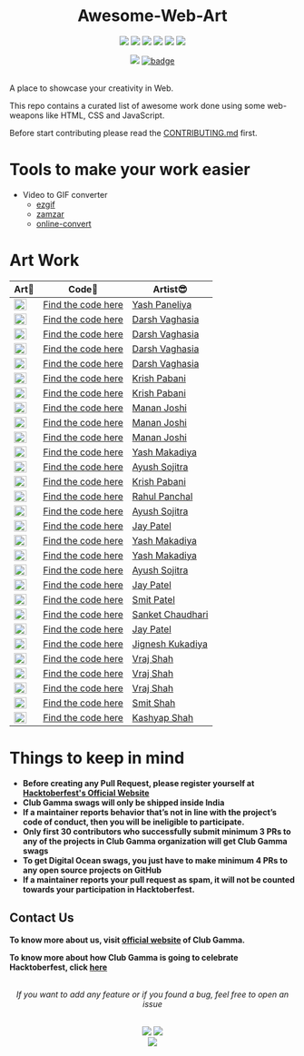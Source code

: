 <h1 align="center">Awesome-Web-Art</h1>
<div align="center">  
<a href="https://github.com/clubgamma/Awesome-Web-Art/stargazers"><img src="https://img.shields.io/github/stars/clubgamma/Awesome-Web-Art?style=flat"/></a>
<a href="https://github.com/clubgamma/Awesome-Web-Art/network/members"><img src="https://img.shields.io/github/forks/clubgamma/Awesome-Web-Art?style=flat"/></a>
<a href="https://github.com/clubgamma/Awesome-Web-Art/pulls"><img src="https://img.shields.io/github/issues-pr/clubgamma/Awesome-Web-Art?style=flat?color=yellow"/></a>
<a href="https://github.com/clubgamma/Awesome-Web-Art/issues"><img src="https://img.shields.io/github/issues/clubgamma/Awesome-Web-Art?style=flat"/></a>
<a href="https://github.com/clubgamma/Awesome-Web-Art/graphs/contributors"><img src="https://img.shields.io/github/contributors/clubgamma/Awesome-Web-Art?color=orange"/></a>
<a href="https://github.com/clubgamma/Awesome-Flutter-Art/blob/master/LICENSE"><img src="https://img.shields.io/github/license/clubgamma/Awesome-Web-Art?color=1abc9c"/></a>
<br>
  
[![](https://img.shields.io/badge/Club_Gamma-Code_of_conduct-%23FF0000.svg?&style=flat&logoColor=white&color=red)](https://clubgamma.github.io/code-of-conduct/)
[![badge](https://img.shields.io/endpoint?url=https://gist.githubusercontent.com/rudrabarad/5f367b75ae6ff53bb868f3d56567b1df/raw/discord.json)](https://discord.gg/kjnp6wU)
<br><br>
</div>

A place to showcase your creativity in Web.

This repo contains a curated list of awesome work done using some web-weapons like HTML, CSS and JavaScript.

Before start contributing please read the [CONTRIBUTING.md](https://github.com/clubgamma/Awesome-Web-Art/blob/master/CONTRIBUTING.md) first.

# Tools to make your work easier

- Video to GIF converter
  - [ezgif](https://ezgif.com/video-to-gif)
  - [zamzar](https://www.zamzar.com/convert/mp4-to-gif/)
  - [online-convert](https://image.online-convert.com/convert/mp4-to-gif)

# Art Work

| Art💖 | Code📃 | Artist😎 |
|---|---|---|
| <img src="https://github.com/clubgamma/Awesome-Web-Art/blob/master/yashpaneliya/developer.gif" width=80% height=70%> | [Find the code here](https://github.com/clubgamma/Awesome-Web-Art/tree/master/yashpaneliya) | [Yash Paneliya](https://github.com/yashpaneliya) |
| <img src="https://user-images.githubusercontent.com/61018483/94776026-90afde80-03de-11eb-99f2-03158475dc0f.gif" width=80% height=70%> | [Find the code here](https://github.com/darshvaghasia12/Awesome-Web-Art/blob/master/darshvaghasia12/FrameAnimation.html) | [Darsh Vaghasia](https://github.com/darshvaghasia12) |
| <img src="https://user-images.githubusercontent.com/61018483/94801073-23627480-0403-11eb-9b13-55dfe96ecae7.gif" width=80% height=70%> | [Find the code here](https://github.com/darshvaghasia12/Awesome-Web-Art/blob/master/darshvaghasia12/Cascading%20Solar%20System%20Animation.html) | [Darsh Vaghasia](https://github.com/darshvaghasia12) |
| <img src="https://user-images.githubusercontent.com/61018483/94798493-4a1eac00-03ff-11eb-8ba9-2bda80f58ffd.gif" width=80% height=70%> | [Find the code here](https://github.com/darshvaghasia12/Awesome-Web-Art/blob/master/darshvaghasia12/Dragon-Loading-Animation) | [Darsh Vaghasia](https://github.com/darshvaghasia12) |
| <img src="https://user-images.githubusercontent.com/61018483/94797409-af719d80-03fd-11eb-9628-9279d33d86dc.gif" width=80% height=70%> | [Find the code here](https://github.com/darshvaghasia12/Awesome-Web-Art/blob/master/darshvaghasia12/index2.html) | [Darsh Vaghasia](https://github.com/darshvaghasia12) |
| <img src="https://user-images.githubusercontent.com/58872848/94771184-475a9180-03d4-11eb-8aa8-6b0c167fc4c9.jpg" width=80% height=70%> | [Find the code here](https://github.com/krish-pabani/Awesome-Web-Art/blob/master/krish-pabani/animation4.html) | [Krish Pabani](https://github.com/krish-pabani) |
| <img src="https://user-images.githubusercontent.com/58872848/94772145-9dc8cf80-03d6-11eb-90fc-8c3507ce5d42.gif" width=80% height=70%> | [Find the code here](https://github.com/krish-pabani/Awesome-Web-Art/blob/master/krish-pabani/animation1.html) | [Krish Pabani](https://github.com/krish-pabani) |
| <img src="https://user-images.githubusercontent.com/53337926/94776372-41b67900-03df-11eb-8f26-41ae66edddab.gif" width=80% height=70%> | [Find the code here](https://github.com/MananJoshimj/Awesome-Web-Art/blob/MananJoshimj-3D-Animation-1/MananJoshimj/3D%20Animation.html) | [Manan Joshi](https://github.com/MananJoshimj) |
| <img src="https://user-images.githubusercontent.com/53337926/94844869-7efd2400-043c-11eb-8616-e25e217793f1.gif" width=80% height=70%> | [Find the code here](https://github.com/MananJoshimj/Awesome-Web-Art/blob/MananJoshimj-3D-Animation-1/MananJoshimj/Animation3) | [Manan Joshi](https://github.com/MananJoshimj) |
| <img src="https://user-images.githubusercontent.com/53337926/94843773-cc789180-043a-11eb-866d-288fda228a2e.gif" width=80% height=70%> | [Find the code here](https://github.com/MananJoshimj/Awesome-Web-Art/blob/MananJoshimj-3D-Animation-1/MananJoshimj/Animation2.html) | [Manan Joshi](https://github.com/MananJoshimj) |
| <img src="https://user-images.githubusercontent.com/42127477/94778156-4df00580-03e2-11eb-8885-781e413a9213.gif" width=80% height=70%> | [Find the code here](https://github.com/YashMakadiya123/Awesome-Web-Art/blob/YashMakadiya123-3D_Animation_revolve/YashMakadiya123/3D-Animation_revolve.html) | [Yash Makadiya](https://github.com/YashMakadiya123) |
| <img src="https://user-images.githubusercontent.com/63587007/94774663-fe0e4000-03db-11eb-87bc-c1c10b0c593d.gif" width=80% height=70%> | [Find the code here](https://github.com/AyushSojitra/Awesome-Web-Art/blob/master/AyushSojitra/Share_button.html) | [Ayush Sojitra](https://github.com/AyushSojitra) |
| <img src="https://user-images.githubusercontent.com/58872848/94772665-c0a7b380-03d7-11eb-8700-661504d62ef6.gif" width=80% height=70%> | [Find the code here](https://github.com/krish-pabani/Awesome-Web-Art/blob/master/krish-pabani/animation2.html) | [Krish Pabani](https://github.com/krish-pabani) |
| <img src="iamrahulpanchal/resources/images/screencapture.png" width=80% height=auto> | [Find the code here](https://github.com/iamrahulpanchal/tech-summit-conference-demo-website) | [Rahul Panchal](https://github.com/iamrahulpanchal) |
| <img src="https://user-images.githubusercontent.com/63587007/94777672-788d8e80-03e1-11eb-9ce7-a16cc6563d00.gif" width=80% height=70%> | [Find the code here](https://github.com/AyushSojitra/Awesome-Web-Art/blob/master/AyushSojitra/second_animation) | [Ayush Sojitra](https://github.com/AyushSojitra) |
| <img src="https://github.com/imjp19/Awesome-Web-Art/blob/master/imjp19/ezgif.com-gif-maker%20(1).gif" width=80% height=70%> | [Find the code here](https://github.com/imjp19/Awesome-Web-Art/blob/master/imjp19/index.html) | [Jay Patel](https://github.com/imjp19) |
| <img src="https://user-images.githubusercontent.com/42127477/94799447-bfd74780-0400-11eb-9284-2cbbd22d23be.gif" width=80% height=70%> | [Find the code here](https://github.com/YashMakadiya123/Awesome-Web-Art/blob/YashMakadiya123-3D_Animation_cube/YashMakadiya123/3D-Animation_cube.html) | [Yash Makadiya](https://github.com/YashMakadiya123) |
| <img src="https://user-images.githubusercontent.com/42127477/94800086-bc908b80-0401-11eb-9726-4f3c361a7364.gif" width=80% height=70%> | [Find the code here](https://github.com/YashMakadiya123/Awesome-Web-Art/blob/YashMakadiya123-3D-Animation_cubeslider/YashMakadiya123/3D-Animation_cubeslider.html) | [Yash Makadiya](https://github.com/YashMakadiya123) |
| <img src="https://user-images.githubusercontent.com/63587007/94796454-72f17200-03fc-11eb-9002-bd70b82242f5.gif" width=80% height=70%> | [Find the code here](https://github.com/AyushSojitra/Awesome-Web-Art/blob/master/AyushSojitra/search_button_animated.html) | [Ayush Sojitra](https://github.com/AyushSojitra) |
| <img src="https://github.com/imjp19/Awesome-Web-Art/blob/master/imjp19/ezgif.com-gif-maker.gif" width=80% height=70%> | [Find the code here](https://github.com/imjp19/Awesome-Web-Art/blob/master/imjp19/login-signup-animation.html) | [Jay Patel](https://github.com/imjp19) |
| <img src="https://github.com/smit4297/Awesome-Web-Art/blob/master/smit4297/smit4297.gif" width=80% height=70%> | [Find the code here](https://github.com/smit4297/Awesome-Web-Art/blob/master/smit4297/index.html) | [Smit Patel](https://github.com/smit4297) |
| <img src="https://github.com/sanketchaudhari10/Awesome-Web-Art/blob/master/sanketchaudhari10/animationpagegif.gif" width=80% height=70%> | [Find the code here](https://github.com/sanketchaudhari10/Awesome-Web-Art/blob/master/sanketchaudhari10/animationpage.html) | [Sanket Chaudhari](https://github.com/sanketchaudhari10) |
| <img src="https://github.com/imjp19/Awesome-Web-Art/blob/master/imjp19/ezgif.com-gif-maker%20(2).gif" width=80% height=70%> | [Find the code here](https://github.com/imjp19/Awesome-Web-Art/blob/master/imjp19/button-hover.html.html) | [Jay Patel](https://github.com/imjp19) |
| <img src="https://github.com/jerry2501/Awesome-Web-Art/blob/master/jerry2501/jerry2501.gif" width=80% height=70%> | [Find the code here](https://github.com/jerry2501/Awesome-Web-Art/blob/master/jerry2501/index.html) | [Jignesh Kukadiya](https://github.com/jerry2501) |
| <img src="https://github.com/thevrajshah/Awesome-Web-Art/blob/master/thevrajshah/Accordian.gif" width=80% height=70%>                 | [Find the code here](https://github.com/thevrajshah/Awesome-Web-Art/blob/master/thevrajshah/Accordian.html)                                                        | [Vraj Shah](https://github.com/thevrajshah)          |
| <img src="https://github.com/thevrajshah/Awesome-Web-Art/blob/master/thevrajshah/Glitch.gif" width=80% height=70%>                 | [Find the code here](https://github.com/thevrajshah/Awesome-Web-Art/blob/master/thevrajshah/Glitch.html)                                                        | [Vraj Shah](https://github.com/thevrajshah)          |
| <img src="https://github.com/thevrajshah/Awesome-Web-Art/blob/master/thevrajshah/Name.gif" width=80% height=70%>                 | [Find the code here](https://github.com/thevrajshah/Awesome-Web-Art/blob/master/thevrajshah/Name.html)                                                        | [Vraj Shah](https://github.com/thevrajshah)          |
| <img src="https://user-images.githubusercontent.com/59108190/94911376-aba84e80-04c3-11eb-9695-a1f9fac8a9d6.gif" width=80% height=70%> | [Find the code here](https://github.com/SmitShah090/Awesome-Web-Art/tree/master/SmitShah090/Music%20Player) | [Smit Shah](https://github.com/SmitShah090) |
| <img src="https://github.com/kashyap-shah/Awesome-Web-Art/blob/master/kashyap-shah/loading-animation/Loading_Animation.gif" width=80% height=70%> | [Find the code here](https://github.com/kashyap-shah/Awesome-Web-Art/blob/master/kashyap-shah/loading-animation/animation.html) | [Kashyap Shah](https://github.com/kashyap-shah) |


# Things to keep in mind

- **Before creating any Pull Request, please register yourself at [Hacktoberfest's Official Website](https://hacktoberfest.digitalocean.com/)**
- **Club Gamma swags will only be shipped inside India**
- **If a maintainer reports behavior that’s not in line with the project’s code of conduct, then you will be ineligible to participate.**
- **Only first 30 contributors who successfully submit minimum 3 PRs to any of the projects in Club Gamma organization will get Club Gamma swags**
- **To get Digital Ocean swags, you just have to make minimum 4 PRs to any open source projects on GitHub**
- **If a maintainer reports your pull request as spam, it will not be counted towards your participation in Hacktoberfest.**

## Contact Us

**To know more about us, visit [official website](https://clubgamma.github.io/) of Club Gamma.**

**To know more about how Club Gamma is going to celebrate Hacktoberfest, click [here](https://clubgamma.github.io/hacktoberfest/)**

<br>
<div align="center">  
<i>If you want to add any feature or if you found a bug, feel free to open an issue</i><br><br>

![](https://img.shields.io/badge/Star-If_Liked-%23FF0000.svg?&style=flat&logoColor=white&color=white)
![](https://img.shields.io/badge/Fork-If_you_found_interesting-%23FF0000.svg?&style=flat&logoColor=white&color=white)<br>
<a href="https://github.com/clubgamma/Awesome-Web-Art/issues/new"><img src="https://img.shields.io/badge/Query-Ask_Us_Anything-blue"/></a><br>
<br>

</div>
